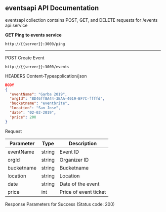 ## eventsapi API Documentation 

eventsapi collection contains POST, GET, and DELETE requests for /events api service

**GET Ping to events service**
```shell
http://{{server}}:3000/ping
```
-----------------------------------------------
POST Create Event
```shell
http://{{server}}:3000/events
```
HEADERS
Content-Typeapplication/json
```json
BODY
{
  "eventName": "Garba 2019",
  "orgId": "8D46ff8A44-3EAA-4019-BF7C-ffffd",
  "bucketname": "eventbrite",
  "location": "San Jose",
  "date": "02-02-2019",
  "price": 200
}
```
Request

| Parameter     | Type      | Description |
| ------------- |-----------| ------------|
| eventName     | string    | Event ID
| orgId         | string    | Organizer ID|
| bucketname    | string    | Bucketname  |
| location      | string    | Location    |
| date          | string    | Date of the event|
| price         | int       | Price of event ticket|

Response Parameters for Success (Status code: 200)

